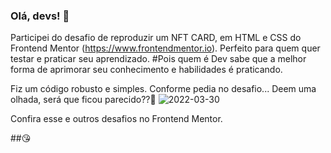 
### Olá, devs! 👋

Participei do desafio de reproduzir um NFT CARD, em HTML e CSS do Frontend Mentor (https://www.frontendmentor.io). Perfeito para quem quer testar e praticar seu aprendizado. 
#Pois quem é Dev sabe que a melhor forma de aprimorar seu conhecimento e habilidades é praticando.

Fiz um código robusto e simples. Conforme pedia no desafio... Deem uma olhada, será que ficou parecido??🤨
![2022-03-30](https://user-images.githubusercontent.com/61753234/160918288-03767652-aa4d-4504-89ad-f094c9d0e2f1.png)

Confira esse e outros desafios no Frontend Mentor.

##😘
